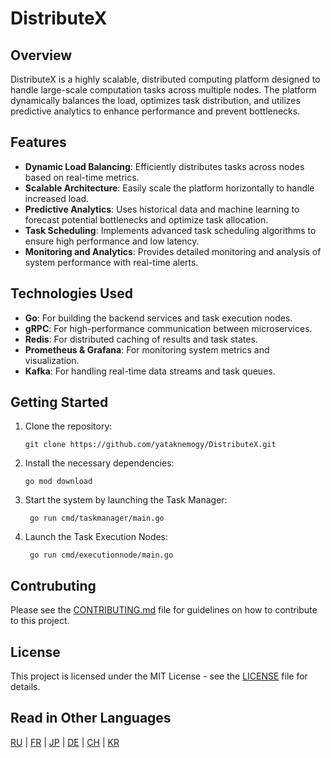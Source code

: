 # DistributeX

## Overview

DistributeX is a highly scalable, distributed computing platform designed to handle large-scale computation tasks across
multiple nodes. The platform dynamically balances the load, optimizes task distribution, and utilizes predictive
analytics to enhance performance and prevent bottlenecks.

## Features

- **Dynamic Load Balancing**: Efficiently distributes tasks across nodes based on real-time metrics.
- **Scalable Architecture**: Easily scale the platform horizontally to handle increased load.
- **Predictive Analytics**: Uses historical data and machine learning to forecast potential bottlenecks and optimize
  task allocation.
- **Task Scheduling**: Implements advanced task scheduling algorithms to ensure high performance and low latency.
- **Monitoring and Analytics**: Provides detailed monitoring and analysis of system performance with real-time alerts.

## Technologies Used

- **Go**: For building the backend services and task execution nodes.
- **gRPC**: For high-performance communication between microservices.
- **Redis**: For distributed caching of results and task states.
- **Prometheus & Grafana**: For monitoring system metrics and visualization.
- **Kafka**: For handling real-time data streams and task queues.

## Getting Started

1. Clone the repository:
   ```
   git clone https://github.com/yataknemogy/DistributeX.git
    ```
   
2. Install the necessary dependencies:
   ```
   go mod download
    ```
   
3. Start the system by launching the Task Manager:
   ```
    go run cmd/taskmanager/main.go
   ```
4. Launch the Task Execution Nodes:
   ```
    go run cmd/executionnode/main.go
    ```
   
## Contrubuting
Please see the [CONTRIBUTING.md](CONTRIBUTING.md) file for guidelines on how to contribute to this project.

## License
This project is licensed under the MIT License - see the [LICENSE](LICENSE.md) file for details.

## Read in Other Languages

[RU](docs/README_RU) | [FR](docs/README_FR) | [JP](docs/README_JP) | [DE](docs/README_DE) | [CH](docs/README_CH) | [KR](docs/README_KR)